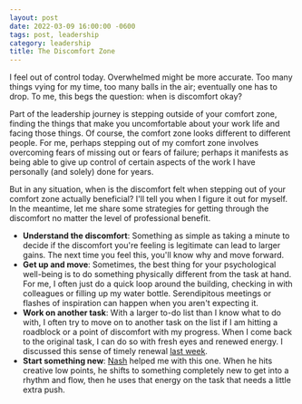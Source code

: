 ```yaml
---
layout: post
date: 2022-03-09 16:00:00 -0600
tags: post, leadership
category: leadership
title: The Discomfort Zone
---
```


I feel out of control today. Overwhelmed might be more accurate. Too many things vying for my time, too many balls in the air; eventually one has to drop. To me, this begs the question: when is discomfort okay?

Part of the leadership journey is stepping outside of your comfort zone, finding the things that make you uncomfortable about your work life and facing those things. Of course, the comfort zone looks different to different people. For me, perhaps stepping out of my comfort zone involves overcoming fears of missing out or fears of failure; perhaps it manifests as being able to give up control of certain aspects of the work I have personally (and solely) done for years.

But in any situation, when is the discomfort felt when stepping out of your comfort zone actually beneficial? I'll tell you when I figure it out for myself. In the meantime, let me share some strategies for getting through the discomfort no matter the level of professional benefit.

- **Understand the discomfort**: Something as simple as taking a minute to decide if the discomfort you're feeling is legitimate can lead to larger gains. The next time you feel this, you'll know why and move forward.
- **Get up and move**: Sometimes, the best thing for your psychological well-being is to do something physically different from the task at hand. For me, I often just do a quick loop around the building, checking in with colleagues or filling up my water bottle. Serendipitous meetings or flashes of inspiration can happen when you aren't expecting it.
- **Work on another task**: With a larger to-do list than I know what to do with, I often try to move on to another task on the list if I am hitting a roadblock or a point of discomfort with my progress. When I come back to the original task, I can do so with fresh eyes and renewed energy. I discussed this sense of timely renewal [last week](/2022/03/decision-making-as-a-means-of-renewal).
- **Start something new**: [Nash](https://nashp.com) helped me with this one. When he hits creative low points, he shifts to something completely new to get into a rhythm and flow, then he uses that energy on the task that needs a little extra push.